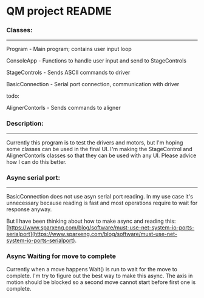 # QM project README

### Classes:

---

Program - Main program; contains user input loop

ConsoleApp - Functions to handle user input and send to StageControls

StageControls - Sends ASCII commands to driver

BasicConnection - Serial port connection, communication with driver

todo: 

AlignerContorls - Sends commands to aligner

### Description:

---

Currently this program is to test the drivers and motors, but I'm hoping some classes can be used in the final UI. I'm making the StageControl  and AlignerContorls classes so that they can be used with any UI. Please advice how I can do this better.

### Async serial port:

---

BasicConnection does not use asyn serial port reading. In my use case it's unnecessary because reading is fast and most operations require to wait for response anyway.

But I have been thinking about how to make async and reading this: [https://www.sparxeng.com/blog/software/must-use-net-system-io-ports-serialport](https://www.sparxeng.com/blog/software/must-use-net-system-io-ports-serialport).

### Async Waiting for move to complete

Currently when a move happens Wait() is run to wait for the move to complete. I'm try to figure out the best way to make this async. The axis in motion should be blocked so a second move cannot start before first one is complete.
